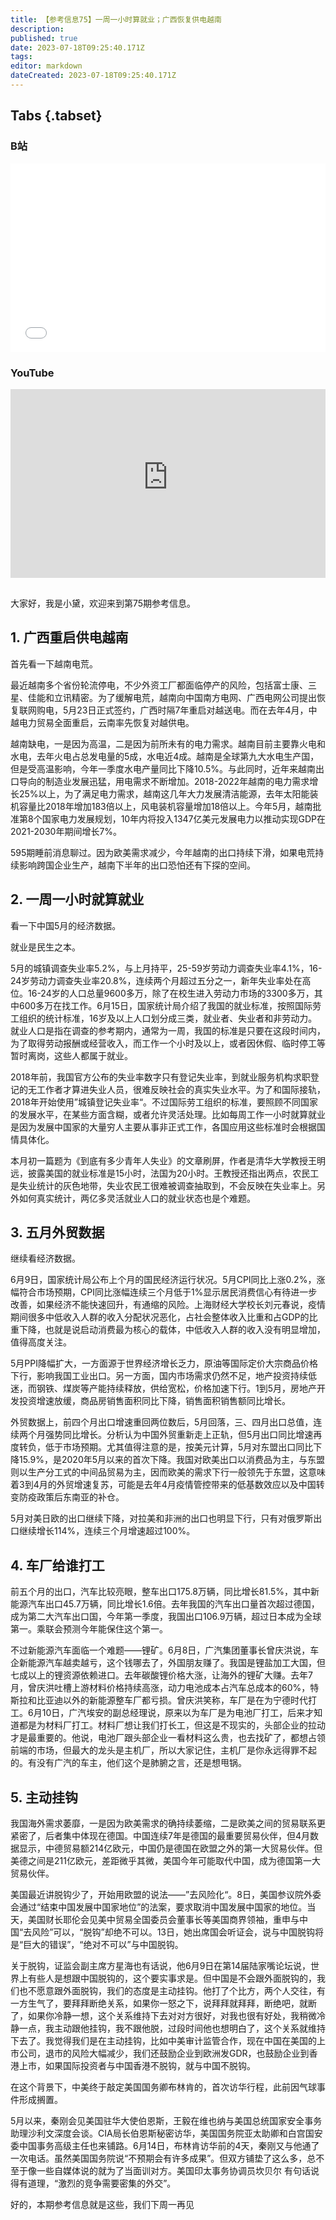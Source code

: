 ```yaml
---
title: 【参考信息75】一周一小时算就业；广西恢复供电越南
description: 
published: true
date: 2023-07-18T09:25:40.171Z
tags: 
editor: markdown
dateCreated: 2023-07-18T09:25:40.171Z
---
```


## Tabs {.tabset}
### B站
<div style="position: relative; padding: 30% 45%;">
<iframe style="position: absolute; width: 100%; height: 100%; left: 0; top: 0;" src="//player.bilibili.com/player.html?&bvid=BV1tg4y1K7wp&page=1&as_wide=1&high_quality=1&danmaku=1&autoplay=0" scrolling="no" border="0" frameborder="no" framespacing="0" allowfullscreen="true"></iframe>
</div>

### YouTube
<div style="position: relative; padding: 30% 45%;">
<iframe style="position: absolute; top: 0; left: 0; width: 100%; height: 100%;" src="https://www.youtube-nocookie.com/embed/YouTubeVID" title="YouTube video player" frameborder="0" allow="accelerometer; autoplay; clipboard-write; encrypted-media; gyroscope; picture-in-picture" allowfullscreen></iframe>
</div>

## 

大家好，我是小黛，欢迎来到第75期参考信息。

## 1. 广西重启供电越南

首先看一下越南电荒。

最近越南多个省份轮流停电，不少外资工厂都面临停产的风险，包括富士康、三星、佳能和立讯精密。为了缓解电荒，越南向中国南方电网、广西电网公司提出恢复联网购电，5月23日正式签约，广西时隔7年重启对越送电。而在去年4月，中越电力贸易全面重启，云南率先恢复对越供电。

越南缺电，一是因为高温，二是因为前所未有的电力需求。越南目前主要靠火电和水电，去年火电占总发电量的5成，水电近4成。越南是全球第九大水电生产国，但是受高温影响，今年一季度水电产量同比下降10.5%。与此同时，近年来越南出口导向的制造业发展迅猛，用电需求不断增加。2018-2022年越南的电力需求增长25%以上，为了满足电力需求，越南这几年大力发展清洁能源，去年太阳能装机容量比2018年增加183倍以上，风电装机容量增加18倍以上。今年5月，越南批准第8个国家电力发展规划，10年内将投入1347亿美元发展电力以推动实现GDP在2021-2030年期间增长7%。

595期睡前消息聊过。因为欧美需求减少，今年越南的出口持续下滑，如果电荒持续影响跨国企业生产，越南下半年的出口恐怕还有下探的空间。

## 2. 一周一小时就算就业

看一下中国5月的经济数据。

就业是民生之本。

5月的城镇调查失业率5.2%，与上月持平，25-59岁劳动力调查失业率4.1%，16-24岁劳动力调查失业率20.8%，连续两个月超过五分之一，新年失业率处在高位。16-24岁的人口总量9600多万，除了在校生进入劳动力市场的3300多万，其中600多万在找工作。6月15日，国家统计局介绍了我国的就业标准，按照国际劳工组织的统计标准，16岁及以上人口划分成三类，就业者、失业者和非劳动力。就业人口是指在调查的参考期内，通常为一周，我国的标准是只要在这段时间内，为了取得劳动报酬或经营收入，而工作一个小时及以上，或者因休假、临时停工等暂时离岗，这些人都属于就业。

2018年前，我国官方公布的失业率数字只有登记失业率，到就业服务机构求职登记的无工作者才算进失业人员，很难反映社会的真实失业水平。为了和国际接轨，2018年开始使用”城镇登记失业率“。不过国际劳工组织的标准，要照顾不同国家的发展水平，在某些方面含糊，或者允许灵活处理。比如每周工作一小时就算就业是因为发展中国家的大量穷人主要从事非正式工作，各国应用这些标准时会根据国情具体化。

本月初一篇题为《到底有多少青年人失业》的文章刷屏，作者是清华大学教授王明远，披露美国的就业标准是15小时，法国为20小时。王教授还指出两点，农民工是失业统计的灰色地带，失业农民工很难被调查抽取到，不会反映在失业率上。另外如何真实统计，两亿多灵活就业人口的就业状态也是个难题。

## 3. 五月外贸数据

继续看经济数据。

6月9日，国家统计局公布上个月的国民经济运行状况。5月CPI同比上涨0.2%，涨幅符合市场预期，CPI同比涨幅连续三个月低于1%显示居民消费信心有待进一步改善，如果经济不能快速回升，有通缩的风险。上海财经大学校长刘元春说，疫情期间很多中低收入人群的收入分配状况恶化，占社会整体收入比重和占GDP的比重下降，也就是说启动消费最为核心的载体，中低收入人群的收入没有明显增加，值得高度关注。

5月PPI降幅扩大，一方面源于世界经济增长乏力，原油等国际定价大宗商品价格下行，影响我国工业出口。另一方面，国内市场需求仍然不足，地产投资持续低迷，而钢铁、煤炭等产能持续释放，供给宽松，价格加速下行。1到5月，房地产开发投资增速放缓，商品房销售面积同比下降，销售面积销售额同比增长。

外贸数据上，前四个月出口增速重回两位数后，5月回落，三、四月出口总值，连续两个月强势同比增长。分析认为中国外贸重新走上正轨，但5月出口同比增速再度转负，低于市场预期。尤其值得注意的是，按美元计算，5月对东盟出口同比下降15.9%，是2020年5月以来的首次下降。我国对欧美出口以消费品为主，与东盟则以生产分工式的中间品贸易为主，因而欧美的需求下行一般领先于东盟，这意味着3到4月的外贸增速复苏，可能是去年4月疫情管控带来的低基数效应以及中国转变防疫政策后东南亚的补仓。

5月对美日欧的出口继续下降，对拉美和非洲的出口也明显下行，只有对俄罗斯出口继续增长114%，连续三个月增速超过100%。

## 4. 车厂给谁打工

前五个月的出口，汽车比较亮眼，整车出口175.8万辆，同比增长81.5%，其中新能源汽车出口45.7万辆，同比增长1.6倍。去年我国的汽车出口量首次超过德国，成为第二大汽车出口国，今年第一季度，我国出口106.9万辆，超过日本成为全球第一。乘联会预测今年能保住这个第一。

不过新能源汽车面临一个难题——锂矿。6月8日，广汽集团董事长曾庆洪说，车企新能源汽车越卖越亏，这个钱哪去了，外国朋友赚了。我国是锂盐加工大国，但七成以上的锂资源依赖进口。去年碳酸锂价格大涨，让海外的锂矿大赚。去年7月，曾庆洪吐槽上游材料价格持续高涨，动力电池成本占汽车总成本的60%，特斯拉和比亚迪以外的新能源整车厂都亏损。曾庆洪笑称，车厂是在为宁德时代打工。6月10日，广汽埃安的副总经理说，原来以为车厂是为电池厂打工，后来才知道都是为材料厂打工。材料厂想让我们打长工，但这是不现实的，头部企业的拉动才是最重要的。他说，电池厂跟头部企业一看材料这么贵，也去找矿了，都想占领前端的市场，但最大的龙头是主机厂，所以大家记住，主机厂是你永远得罪不起的。有没有广汽的车主，他们这个是肺腑之言，还是想甩锅。

## 5. 主动挂钩

我国海外需求萎靡，一是因为欧美需求的确持续萎缩，二是欧美之间的贸易联系更紧密了，后者集中体现在德国。中国连续7年是德国的最重要贸易伙伴，但4月数据显示，中德贸易额214亿欧元，中国仍是德国在欧盟之外的第一大贸易伙伴。但美德之间是211亿欧元，差距微乎其微，美国今年可能取代中国，成为德国第一大贸易伙伴。

美国最近讲脱钩少了，开始用欧盟的说法——”去风险化“。8日，美国参议院外委会通过“结束中国发展中国家地位”的法案，要求取消中国发展中国家的地位。当天，美国财长耶伦会见美中贸易全国委员会董事长等美国商界领袖，重申与中国“去风险”可以，“脱钩”却绝不可以。13日，她出席国会听证会，说与中国脱钩将是“巨大的错误”，“绝对不可以”与中国脱钩。

关于脱钩，证监会副主席方星海也有话说，他6月9日在第14届陆家嘴论坛说，世界上有些人是想跟中国脱钩的，这个要实事求是。但中国是不会跟外面脱钩的，我们也不愿意跟外面脱钩，我们的态度是主动挂钩。他打了个比方，两个人交往，有一方生气了，要拜拜断绝关系，如果你一怒之下，说拜拜就拜拜，断绝吧，就断了，如果你冷静一想，这个关系维持下去对对方很好，对我也很有好处，我稍微冷静一点，我主动跟他挂钩，我不跟他脱，过段时间他也想明白了，这个关系就维持下去了。我觉得我们是在主动挂钩，比如中美审计监管合作，现在中国在美国的上市公司，退市的风险大幅减少，我们还鼓励企业到欧洲发GDR，也鼓励企业到香港上市，如果国际投资者与中国香港不脱钩，就与中国不脱钩。

在这个背景下，中美终于敲定美国国务卿布林肯的，首次访华行程，此前因气球事件形成搁置。

5月以来，秦刚会见美国驻华大使伯恩斯，王毅在维也纳与美国总统国家安全事务助理沙利文深度会谈。CIA局长伯恩斯秘密访华，美国国务院亚太助卿和白宫国安委中国事务高级主任也来铺路。6月14日，布林肯访华前的4天，秦刚又与他通了一次电话。虽然美国国务院说“不预期会有许多成果”。但双方铺垫了这么多，总不至于像一些自媒体说的就为了当面训对方。美国印太事务协调员坎贝尔
有句话说得有道理，“激烈的竞争需要密集的外交”。

好的，本期参考信息就是这些，我们下周一再见


